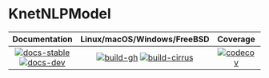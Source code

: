 # KnetNLPModel

| **Documentation** | **Linux/macOS/Windows/FreeBSD** | **Coverage** | **DOI** |
|:-----------------:|:-------------------------------:|:------------:|:-------:|
| [![docs-stable][docs-stable-img]][docs-stable-url] [![docs-dev][docs-dev-img]][docs-dev-url] | [![build-gh][build-gh-img]][build-gh-url] [![build-cirrus][build-cirrus-img]][build-cirrus-url] | [![codecov][codecov-img]][codecov-url] | [![doi][doi-img]][doi-url] |

[docs-stable-img]: https://img.shields.io/badge/docs-stable-blue.svg
[docs-stable-url]: https://paraynaud.github.io/KnetNLPModel.jl/stable
[docs-dev-img]: https://img.shields.io/badge/docs-dev-purple.svg
[docs-dev-url]: https://paraynaud.github.io/KnetNLPModel.jl/dev
[build-gh-img]: https://github.com/paraynaud/KnetNLPModel.jl/workflows/CI/badge.svg?branch=main
[build-gh-url]: https://github.com/paraynaud/KnetNLPModel.jl/actions
[build-cirrus-img]: https://img.shields.io/cirrus/github/paraynaud/KnetNLPModel.jl?logo=Cirrus%20CI
[build-cirrus-url]: https://cirrus-ci.com/github/paraynaud/KnetNLPModel.jl
[codecov-img]: https://codecov.io/gh/paraynaud/KnetNLPModel.jl/branch/main/graph/badge.svg
[codecov-url]: https://app.codecov.io/gh/paraynaud/KnetNLPModel.jl
[doi-img]: https://img.shields.io/badge/DOI-10.5281%2Fzenodo.822073-blue.svg
[doi-url]: https://doi.org/10.5281/zenodo.822073

